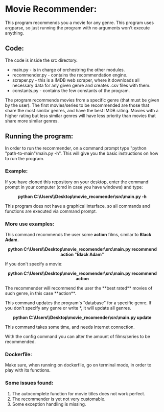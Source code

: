 # Movie Recommender:
This program recommends you a movie for any genre. This program uses argparse, so just running the program with no arguments won't execute anything.

## Code:
The code is inside the src directory.
- main.py - is in charge of orchestring the other modules.
- recommender.py - contains the recommendation engine.
- scraper.py - this is a IMDB web scraper, where it downloads all necessary data for any given genre and creates .csv files with them.
- constants.py - contains the few constants of the program.

The program recommends movies from a specific genre (that must be given by the user). The first movies/series to be recommended are those that share the most similar
genres, and have the best IMDB rating. Movies with a higher rating but less similar genres will have less priority than movies that share more similar genres.

## Running the program:
In order to run the recommender, on a command prompt type "python "path-to-main"/main.py -h". This will give you the basic instructions on how to run the program.

### Example:
If you have cloned this repository on your desktop, enter the command prompt in your computer (cmd in case you have windows) and type:
<p align="center">
    <strong>python C:\Users\<fill with username>\Desktop\movie_recomender\src\main.py -h</strong>
</p>
This program does not have a graphical interface, so all commands and functions are executed via command prompt.

### More use examples:
This command recommends the user some **action** films, similar to **Black Adam**.
<p align="center">
    <strong>python C:\Users\<fill with username>\Desktop\movie_recomender\src\main.py recommend action "Black Adam"</strong>
</p>
If you don't specify a movie:
<p align="center">
    <strong>python C:\Users\<fill with username>\Desktop\movie_recomender\src\main.py recommend action</strong>
</p>
The recommender will recommend the user the **best rated** movies of such genre, in this case **action**.

This command updates the program's "database" for a specific genre. If you don't specify any genre or write *, it will update all genres.
<p align="center">
    <strong>python C:\Users\<fill with username>\Desktop\movie_recomender\src\main.py update <optional: fill with genre></strong>
</p>
This command takes some time, and needs internet connection.

With the config command you can alter the amount of films/series to be recommended.

### Dockerfile:
Make sure, when running on dockerfile, go on terminal mode, in order to play with its functions.

### Some issues found:
1. The autocomplete function for movie titles does not work perfect.
2. The recommender is yet not very customable.
3. Some exception handling is missing.
